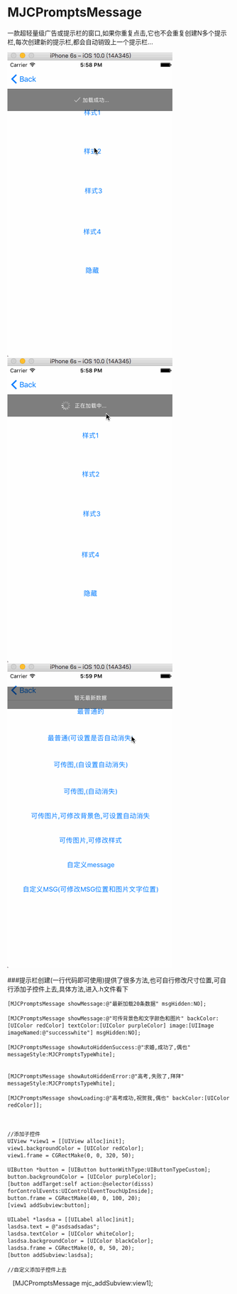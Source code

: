 # MJCPromptsMessage
一款超轻量级广告或提示栏的窗口,如果你重复点击,它也不会重复创建N多个提示栏,每次创建新的提示栏,都会自动销毁上一个提示栏...

![image](https://github.com/MJCIOS/MJCPromptsMessage/raw/master/MJCPromptsMessageDemo/MJCPromptsMessageDemo/成功与失败.gif)
![image](https://github.com/MJCIOS/MJCPromptsMessage/raw/master/MJCPromptsMessageDemo/MJCPromptsMessageDemo/正在加载.gif)
![image](https://github.com/MJCIOS/MJCPromptsMessage/raw/master/MJCPromptsMessageDemo/MJCPromptsMessageDemo/自定义样式.gif)

###提示栏创建(一行代码即可使用)提供了很多方法,也可自行修改尺寸位置,可自行添加子控件上去,具体方法,进入.h文件看下
    
    [MJCPromptsMessage showMessage:@"最新加载20条数据" msgHidden:NO];
    
    [MJCPromptsMessage showMessage:@"可传背景色和文字颜色和图片" backColor:[UIColor redColor] textColor:[UIColor purpleColor] image:[UIImage imageNamed:@"successwhite"] msgHidden:NO];
    
    [MJCPromptsMessage showAutoHiddenSuccess:@"求婚,成功了,偶也" messageStyle:MJCPromptsTypeWhite];
    
    
    [MJCPromptsMessage showAutoHiddenError:@"高考,失败了,拜拜" messageStyle:MJCPromptsTypeWhite];
    
    [MJCPromptsMessage showLoading:@"高考成功,祝贺我,偶也" backColor:[UIColor redColor]];
    
    
    
    //添加子控件
    UIView *view1 = [[UIView alloc]init];
    view1.backgroundColor = [UIColor redColor];
    view1.frame = CGRectMake(0, 0, 320, 50);
    
    UIButton *button = [UIButton buttonWithType:UIButtonTypeCustom];
    button.backgroundColor = [UIColor purpleColor];
    [button addTarget:self action:@selector(disss) forControlEvents:UIControlEventTouchUpInside];
    button.frame = CGRectMake(40, 0, 100, 20);
    [view1 addSubview:button];
    
    UILabel *lasdsa = [[UILabel alloc]init];
    lasdsa.text = @"asdsadsadas";
    lasdsa.textColor = [UIColor whiteColor];
    lasdsa.backgroundColor = [UIColor blackColor];
    lasdsa.frame = CGRectMake(0, 0, 50, 20);
    [button addSubview:lasdsa];
    
    //自定义添加子控件上去
    [MJCPromptsMessage mjc_addSubview:view1];


